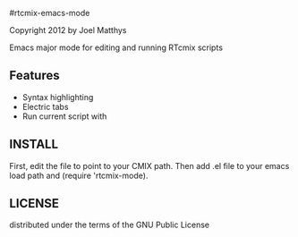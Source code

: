 #rtcmix-emacs-mode

Copyright 2012 by Joel Matthys

Emacs major mode for editing and running RTcmix scripts

## Features

* Syntax highlighting
* Electric tabs
* Run current script with <ctrl-c> <ctrl-c>

## INSTALL

First, edit the file to point to your CMIX path. Then add .el file to your emacs load path and (require 'rtcmix-mode).

## LICENSE
distributed under the terms of the GNU Public License
